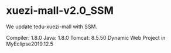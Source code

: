 # xuezi-mall-v2.0_SSM
We update tedu-xuezi-mall with SSM.

Compiler: 1.8.0
Java: 1.8.0
Tomcat: 8.5.50
Dynamic Web Project in MyEclipse2019.12.5
